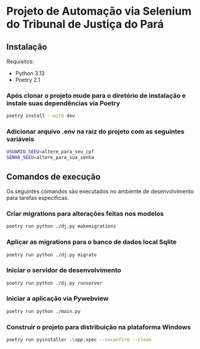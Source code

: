 # Projeto de Automação via Selenium do Tribunal de Justiça do Pará

## Instalação

Requisitos:

- Python 3.13
- Poetry 2.1

### Após clonar o projeto mude para o diretório de instalação e instale suas dependências via Poetry

```bash
poetry install --with dev
```

### Adicionar arquivo .env na raiz do projeto com as seguintes variáveis

```bash
USUARIO_SEEU=altere_para_seu_cpf
SENHA_SEEU=altere_para_sua_senha
```

## Comandos de execução

Os seguintes comandos são executados no ambiente de desenvolvimento para tarefas especificas.

### Criar migrations para alterações feitas nos modelos

```bash
poetry run python ./dj.py makemigrations
```

### Aplicar as migrations para o banco de dados local Sqlite

```bash
poetry run python ./dj.py migrate
```

### Iniciar o servidor de desenvolvimento

```bash
poetry run python ./dj.py runserver
```

### Iniciar a aplicação via Pywebview

```bash
poetry run python ./main.py
```

### Construir o projeto para distribuição na plataforma Windows

```bash
poetry run pyinstaller .\app.spec --noconfirm --clean
```
